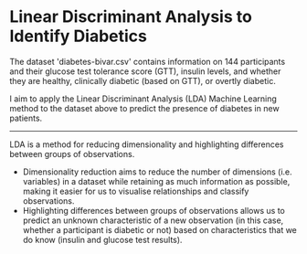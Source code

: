 # Linear Discriminant Analysis to Identify Diabetics

The dataset 'diabetes-bivar.csv' contains information on 144 participants and their glucose test tolerance score (GTT), insulin levels, and whether they are healthy, clinically diabetic (based on GTT), or overtly diabetic. 

I aim to apply the Linear Discriminant Analysis (LDA) Machine Learning method to the dataset above to predict the presence of diabetes in new patients.
______________________________________________________________________________________________________________________________

LDA is a method for reducing dimensionality and highlighting differences between groups of observations.
* Dimensionality reduction aims to reduce the number of dimensions (i.e. variables) in a dataset while retaining as much information as possible, making it easier for us to visualise relationships and classify observations.
* Highlighting differences between groups of observations allows us to predict an unknown characteristic of a new observation (in this case, whether a participant is diabetic or not) based on characteristics that we do know (insulin and glucose test results).
